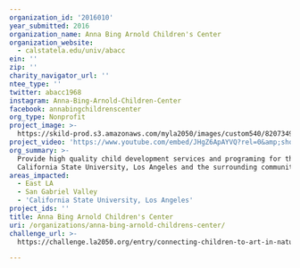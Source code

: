 ```yaml
---
organization_id: '2016010'
year_submitted: 2016
organization_name: Anna Bing Arnold Children's Center
organization_website:
  - calstatela.edu/univ/abacc
ein: ''
zip: ''
charity_navigator_url: ''
ntee_type: ''
twitter: abacc1968
instagram: Anna-Bing-Arnold-Children-Center
facebook: annabingchildrenscenter
org_type: Nonprofit
project_image: >-
  https://skild-prod.s3.amazonaws.com/myla2050/images/custom540/8207349525741-team91.jpg
project_video: 'https://www.youtube.com/embed/JHgZ6ApAYVQ?rel=0&amp;showinfo=0'
org_summary: >-
  Provide high quality child development services and programing for the
  California State University, Los Angeles and the surrounding community.
areas_impacted:
  - East LA
  - San Gabriel Valley
  - 'California State University, Los Angeles'
project_ids: ''
title: Anna Bing Arnold Children's Center
uri: /organizations/anna-bing-arnold-childrens-center/
challenge_url: >-
  https://challenge.la2050.org/entry/connecting-children-to-art-in-nature-provide-a-meaningful-holistic-link-between-art-and-nature

---
```

